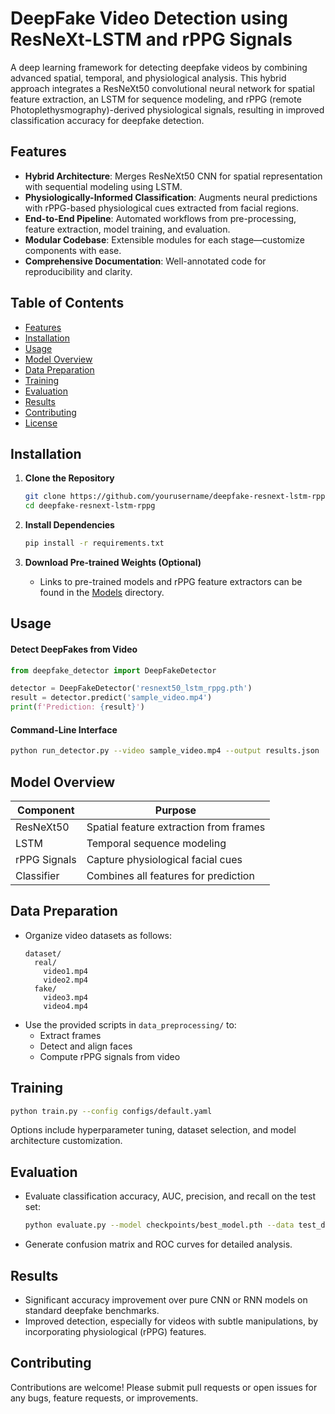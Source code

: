 # DeepFake Video Detection using ResNeXt-LSTM and rPPG Signals

A deep learning framework for detecting deepfake videos by combining advanced spatial, temporal, and physiological analysis. This hybrid approach integrates a ResNeXt50 convolutional neural network for spatial feature extraction, an LSTM for sequence modeling, and rPPG (remote Photoplethysmography)-derived physiological signals, resulting in improved classification accuracy for deepfake detection.

## Features

- **Hybrid Architecture**: Merges ResNeXt50 CNN for spatial representation with sequential modeling using LSTM.
- **Physiologically-Informed Classification**: Augments neural predictions with rPPG-based physiological cues extracted from facial regions.
- **End-to-End Pipeline**: Automated workflows from pre-processing, feature extraction, model training, and evaluation.
- **Modular Codebase**: Extensible modules for each stage—customize components with ease.
- **Comprehensive Documentation**: Well-annotated code for reproducibility and clarity.

## Table of Contents

- [Features](#features)
- [Installation](#installation)
- [Usage](#usage)
- [Model Overview](#model-overview)
- [Data Preparation](#data-preparation)
- [Training](#training)
- [Evaluation](#evaluation)
- [Results](#results)
- [Contributing](#contributing)
- [License](#license)

## Installation

1. **Clone the Repository**
   ```bash
   git clone https://github.com/yourusername/deepfake-resnext-lstm-rppg.git
   cd deepfake-resnext-lstm-rppg
   ```

2. **Install Dependencies**
   ```bash
   pip install -r requirements.txt
   ```

3. **Download Pre-trained Weights (Optional)**
   - Links to pre-trained models and rPPG feature extractors can be found in the [Models](models/) directory.

## Usage

#### Detect DeepFakes from Video

```python
from deepfake_detector import DeepFakeDetector

detector = DeepFakeDetector('resnext50_lstm_rppg.pth')
result = detector.predict('sample_video.mp4')
print(f'Prediction: {result}')
```

#### Command-Line Interface

```bash
python run_detector.py --video sample_video.mp4 --output results.json
```

## Model Overview

| Component     | Purpose                                |
|---------------|----------------------------------------|
| ResNeXt50     | Spatial feature extraction from frames |
| LSTM          | Temporal sequence modeling             |
| rPPG Signals  | Capture physiological facial cues      |
| Classifier    | Combines all features for prediction   |

## Data Preparation

- Organize video datasets as follows:
  ```
  dataset/
    real/
      video1.mp4
      video2.mp4
    fake/
      video3.mp4
      video4.mp4
  ```
- Use the provided scripts in `data_preprocessing/` to:
  - Extract frames
  - Detect and align faces
  - Compute rPPG signals from video

## Training

```bash
python train.py --config configs/default.yaml
```

Options include hyperparameter tuning, dataset selection, and model architecture customization.

## Evaluation

- Evaluate classification accuracy, AUC, precision, and recall on the test set:
  
  ```bash
  python evaluate.py --model checkpoints/best_model.pth --data test_dataset/
  ```
- Generate confusion matrix and ROC curves for detailed analysis.

## Results

- Significant accuracy improvement over pure CNN or RNN models on standard deepfake benchmarks.
- Improved detection, especially for videos with subtle manipulations, by incorporating physiological (rPPG) features.

## Contributing

Contributions are welcome! Please submit pull requests or open issues for any bugs, feature requests, or improvements.
